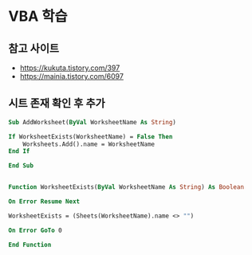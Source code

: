 # VBA 학습
## 참고 사이트
- https://kukuta.tistory.com/397
- https://mainia.tistory.com/6097

## 시트 존재 확인 후 추가

```vb
Sub AddWorksheet(ByVal WorksheetName As String)

If WorksheetExists(WorksheetName) = False Then
    Worksheets.Add().name = WorksheetName
End If

End Sub


Function WorksheetExists(ByVal WorksheetName As String) As Boolean

On Error Resume Next

WorksheetExists = (Sheets(WorksheetName).name <> "")

On Error GoTo 0

End Function
```
